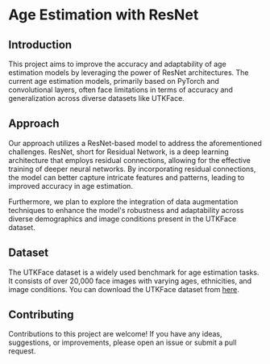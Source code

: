 # Age Estimation with ResNet

## Introduction

This project aims to improve the accuracy and adaptability of age estimation models by leveraging the power of ResNet architectures. The current age estimation models, primarily based on PyTorch and convolutional layers, often face limitations in terms of accuracy and generalization across diverse datasets like UTKFace.

## Approach

Our approach utilizes a ResNet-based model to address the aforementioned challenges. ResNet, short for Residual Network, is a deep learning architecture that employs residual connections, allowing for the effective training of deeper neural networks. By incorporating residual connections, the model can better capture intricate features and patterns, leading to improved accuracy in age estimation.

Furthermore, we plan to explore the integration of data augmentation techniques to enhance the model's robustness and adaptability across diverse demographics and image conditions present in the UTKFace dataset.

## Dataset

The UTKFace dataset is a widely used benchmark for age estimation tasks. It consists of over 20,000 face images with varying ages, ethnicities, and image conditions. You can download the UTKFace dataset from [here](https://susanqq.github.io/UTKFace/).

## Contributing

Contributions to this project are welcome! If you have any ideas, suggestions, or improvements, please open an issue or submit a pull request.
